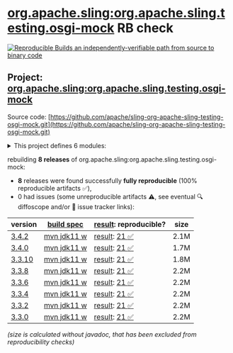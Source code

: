 [org.apache.sling:org.apache.sling.testing.osgi-mock](https://central.sonatype.com/artifact/org.apache.sling/org.apache.sling.testing.osgi-mock/versions) RB check
=======

[![Reproducible Builds](https://reproducible-builds.org/images/logos/rb.svg) an independently-verifiable path from source to binary code](https://reproducible-builds.org/)

## Project: [org.apache.sling:org.apache.sling.testing.osgi-mock](https://central.sonatype.com/artifact/org.apache.sling/org.apache.sling.testing.osgi-mock/versions)

Source code: [https://github.com/apache/sling-org-apache-sling-testing-osgi-mock.git](https://github.com/apache/sling-org-apache-sling-testing-osgi-mock.git)

<details><summary>This project defines 6 modules:</summary>

* [org.apache.sling:org.apache.sling.testing.osgi-mock](https://central.sonatype.com/artifact/org.apache.sling/org.apache.sling.testing.osgi-mock/3.4.2)
* [org.apache.sling:org.apache.sling.testing.osgi-mock.core](https://central.sonatype.com/artifact/org.apache.sling/org.apache.sling.testing.osgi-mock.core/3.4.2)
* [org.apache.sling:org.apache.sling.testing.osgi-mock.junit4](https://central.sonatype.com/artifact/org.apache.sling/org.apache.sling.testing.osgi-mock.junit4/3.4.2)
* [org.apache.sling:org.apache.sling.testing.osgi-mock.junit5](https://central.sonatype.com/artifact/org.apache.sling/org.apache.sling.testing.osgi-mock.junit5/3.4.2)
* [org.apache.sling:org.apache.sling.testing.osgi-mock.parent](https://central.sonatype.com/artifact/org.apache.sling/org.apache.sling.testing.osgi-mock.parent/3.4.2)
* [org.apache.sling:org.apache.sling.testing.osgi-mock.test-services](https://central.sonatype.com/artifact/org.apache.sling/org.apache.sling.testing.osgi-mock.test-services/3.4.2)
</details>

rebuilding **8 releases** of org.apache.sling:org.apache.sling.testing.osgi-mock:
- **8** releases were found successfully **fully reproducible** (100% reproducible artifacts :white_check_mark:),
- 0 had issues (some unreproducible artifacts :warning:, see eventual :mag: diffoscope and/or :memo: issue tracker links):

| version | [build spec](/BUILDSPEC.md) | [result](https://reproducible-builds.org/docs/jvm/): reproducible? | size |
| -- | --------- | ------ | -- |
| [3.4.2](https://central.sonatype.com/artifact/org.apache.sling/org.apache.sling.testing.osgi-mock/3.4.2/pom) | [mvn jdk11 w](org.apache.sling.testing.osgi-mock-3.4.2.buildspec) | [result](org.apache.sling.testing.osgi-mock-3.4.2.buildinfo): [21 :white_check_mark: ](org.apache.sling.testing.osgi-mock-3.4.2.buildcompare) | 2.1M |
| [3.4.0](https://central.sonatype.com/artifact/org.apache.sling/org.apache.sling.testing.osgi-mock/3.4.0/pom) | [mvn jdk11 w](org.apache.sling.testing.osgi-mock-3.4.0.buildspec) | [result](org.apache.sling.testing.osgi-mock-3.4.0.buildinfo): [21 :white_check_mark: ](org.apache.sling.testing.osgi-mock-3.4.0.buildcompare) | 1.7M |
| [3.3.10](https://central.sonatype.com/artifact/org.apache.sling/org.apache.sling.testing.osgi-mock/3.3.10/pom) | [mvn jdk11 w](org.apache.sling.testing.osgi-mock-3.3.10.buildspec) | [result](org.apache.sling.testing.osgi-mock-3.3.10.buildinfo): [21 :white_check_mark: ](org.apache.sling.testing.osgi-mock-3.3.10.buildcompare) | 1.8M |
| [3.3.8](https://central.sonatype.com/artifact/org.apache.sling/org.apache.sling.testing.osgi-mock/3.3.8/pom) | [mvn jdk11 w](org.apache.sling.testing.osgi-mock-3.3.8.buildspec) | [result](org.apache.sling.testing.osgi-mock-3.3.8.buildinfo): [21 :white_check_mark: ](org.apache.sling.testing.osgi-mock-3.3.8.buildcompare) | 2.2M |
| [3.3.6](https://central.sonatype.com/artifact/org.apache.sling/org.apache.sling.testing.osgi-mock/3.3.6/pom) | [mvn jdk11 w](org.apache.sling.testing.osgi-mock-3.3.6.buildspec) | [result](org.apache.sling.testing.osgi-mock-3.3.6.buildinfo): [21 :white_check_mark: ](org.apache.sling.testing.osgi-mock-3.3.6.buildcompare) | 2.2M |
| [3.3.4](https://central.sonatype.com/artifact/org.apache.sling/org.apache.sling.testing.osgi-mock/3.3.4/pom) | [mvn jdk11 w](org.apache.sling.testing.osgi-mock-3.3.4.buildspec) | [result](org.apache.sling.testing.osgi-mock-3.3.4.buildinfo): [21 :white_check_mark: ](org.apache.sling.testing.osgi-mock-3.3.4.buildcompare) | 2.2M |
| [3.3.2](https://central.sonatype.com/artifact/org.apache.sling/org.apache.sling.testing.osgi-mock/3.3.2/pom) | [mvn jdk11 w](org.apache.sling.testing.osgi-mock-3.3.2.buildspec) | [result](org.apache.sling.testing.osgi-mock-3.3.2.buildinfo): [21 :white_check_mark: ](org.apache.sling.testing.osgi-mock-3.3.2.buildcompare) | 2.2M |
| [3.3.0](https://central.sonatype.com/artifact/org.apache.sling/org.apache.sling.testing.osgi-mock/3.3.0/pom) | [mvn jdk11 w](org.apache.sling.testing.osgi-mock-3.3.0.buildspec) | [result](org.apache.sling.testing.osgi-mock-3.3.0.buildinfo): [21 :white_check_mark: ](org.apache.sling.testing.osgi-mock-3.3.0.buildcompare) | 2.2M |

<i>(size is calculated without javadoc, that has been excluded from reproducibility checks)</i>
